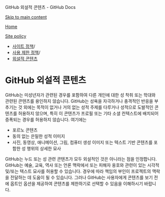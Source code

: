 GitHub 외설적 콘텐츠 - GitHub Docs

[Skip to main content](#main-content)

[Home](/ko)

[Site policy](/ko/site-policy)

* [사이트 정책](/ko/site-policy)/
* [사용 제한 정책](/ko/site-policy/acceptable-use-policies)/
* [외설적 콘텐츠](/ko/site-policy/acceptable-use-policies/github-sexually-obscene-content)

GitHub 외설적 콘텐츠
==========

GitHub는 미성년자가 관련된 경우를 포함하여 다른 개인에 대한 성 착취 또는 학대와 관련된 콘텐츠를 용인하지 않습니다. GitHub는 성욕을 자극하거나 충격적인 반응을 부추기는 것 외에는 목적이 없거나 거의 없는 성적 주제를 다루거나 성적으로 도발적인 콘텐츠를 허용하지 않으며, 특히 이 콘텐츠가 프로필 또는 기타 소셜 컨텍스트에 배치되어 증폭되는 경우를 허용하지 않습니다. 여기에는

* 포르노 콘텐츠
* 동의 없는 은밀한 성적 이미지
* 사진, 동영상, 애니메이션, 그림, 컴퓨터 생성 이미지 또는 텍스트 기반 콘텐츠를 포함한 성 행위의 상세한 묘사

GitHub는 누드 또는 성 관련 콘텐츠가 모두 외설적인 것은 아니라는 점을 인정합니다. GitHub는 예술, 교육, 역사 또는 언론 맥락에서 또는 피해자 옹호와 관련이 있는 시각적 및/또는 텍스트 묘사를 허용할 수 있습니다. 경우에 따라 책임의 부인이 프로젝트의 맥락을 전달하는 데 도움이 될 수 있습니다. 그러나 GitHub는 사용자에게 콘텐츠를 보기 전에 옵트인 옵션을 제공하여 콘텐츠를 제한하기로 선택할 수 있음을 이해하시기 바랍니다.
